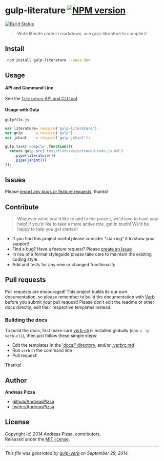 # gulp-literature [![NPM version](https://badge.fury.io/js/gulp-literature.svg)](http://badge.fury.io/js/gulp-literature)
  [![Build Status](https://travis-ci.org/AndreasPizsa/gulp-literature.svg)](https://travis-ci.org/AndreasPizsa/gulp-literature) 

> Write literate code in markdown, use gulp-literature to compile it

## Install
```bash
 npm install gulp-literature --save-dev
 ```

## Usage

#### API and Command Line
See the [`literature` API and CLI tool](//github.com/AndreasPizsa/literature).

#### Usage with Gulp
`gulpfile.js`
```js
var literature= require('gulp-literature');
var gulp      = require('gulp');
var jshint    = require('gulp-jshint');

gulp.task('compile',function(){
  return gulp.src('test/fixtures/unfenced-code.js.md')
    .pipe(literature())
    .pipe(jshint())
});
```

## Issues
Please [report any bugs or feature requests](https://github.com/AndreasPizsa/gulp-literature/issues/new), thanks!

## Contribute

> Whatever value you'd like to add to the project, we'd love to have your help! If you'd like to take a more active role, get in touch! We'd be happy to help you get started!

* If you find this project useful please consider "starring" it to show your support!
* Find a bug? Have a feature request? Please [create an Issue](https://github.com/AndreasPizsa/gulp-literature/issues)
* In lieu of a formal styleguide please take care to maintain the existing coding style
* Add unit tests for any new or changed functionality

## Pull requests

Pull requests are encouraged! This project builds its our own documentation, so please remember to build the documentation with [Verb](https://github.com/assemble/verb) before you submit your pull request! Please don't edit the readme or other docs directly, edit their respective templates instead.

### Building the docs

To build the docs, first make sure [verb-cli](https://github.com/assemble/verb-cli) is installed globally (`npm i -g verb-cli`), then just follow these simple steps:

* Edit the templates in the ['docs/' directory](./docs), and/or [.verbrc.md](./.verbrc.md)
* Run `verb` in the command line
* Pull request!

Thanks!

## Author

**Andreas Pizsa**
 
+ [github/AndreasPizsa](https://github.com/AndreasPizsa)
+ [twitter/AndreasPizsa](http://twitter.com/AndreasPizsa) 


## License
Copyright (c) 2014 Andreas Pizsa, contributors.  
Released under the [MIT license](LICENSE-MIT).


***

_This file was generated by [gulp-verb](https://github.com/assemble/gulp-verb) on September 29, 2014._
